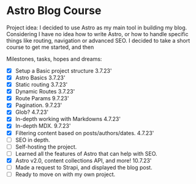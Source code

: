 # Astro Blog Course

Project idea:
I decided to use Astro as my main tool in building my blog. Considering I have no idea how to write Astro, or how to handle specific things like routing, navigation or advanced SEO. I decided to take a short course to get me started, and then

Milestones, tasks, hopes and dreams:

- [x] Setup a Basic project structure 3.7.23'
- [x] Astro Basics 3.7.23'
- [x] Static routing 3.7.23'
- [x] Dynamic Routes 3.7.23'
- [x] Route Params 9.7.23'
- [x] Pagination. 9.7.23'
- [x] Glob? 4.7.23'
- [x] In-depth working with Markdowns 4.7.23'
- [x] In-depth MDX. 9.7.23'
- [x] Filtering content based on posts/authors/dates. 4.7.23'
- [ ] SEO in depth.
- [ ] Self-hosting the project.
- [ ] Learned all the features of Astro that can help with SEO.
- [x] Astro v2.0, content collections API, and more! 10.7.23'
- [ ] Made a request to Strapi, and displayed the blog post.
- [ ] Ready to move on with my own project.
